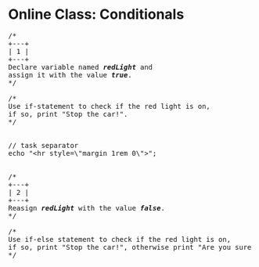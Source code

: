 # Online Class: Conditionals

<pre>
/*
+---+
| 1 |
+---+
Declare variable named <strong><em>redLight</em></strong> and 
assign it with the value <strong><em>true</em></strong>.
*/

/*
Use if-statement to check if the red light is on,
if so, print "Stop the car!".
*/


// task separator
echo "&lt;hr style=\"margin 1rem 0\"&gt;";


/*
+---+
| 2 |
+---+
Reasign <strong><em>redLight</em></strong> with the value <strong><em>false</em></strong>.
*/

/*
Use if-else statement to check if the red light is on,
if so, print "Stop the car!", otherwise print "Are you sure that yellow light is not on?".
*/
</pre>
